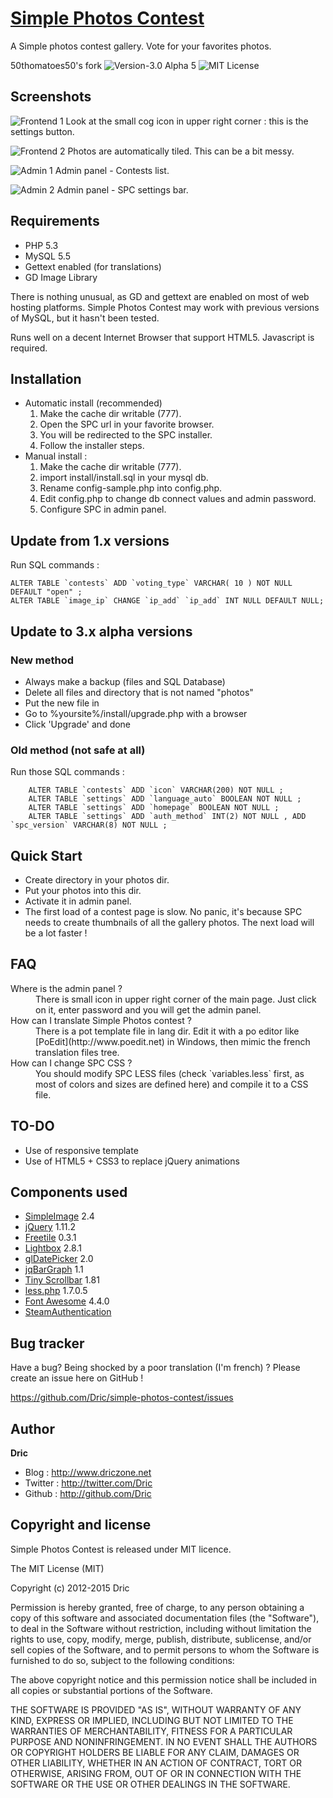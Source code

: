 [Simple Photos Contest](https://github.com/Dric/simple-photos-contest)
==========

A Simple photos contest gallery. Vote for your favorites photos.

50thomatoes50's fork ![Version-3.0 Alpha 5](https://img.shields.io/badge/Version-3.0%20Alpha%205-brightgreen.svg "Version-3.0 Alpha 5")
![MIT License](https://img.shields.io/github/license/50thomatoes50/simple-photos-contest.svg "MIT License")

Screenshots
-----------
![Frontend 1](https://raw.github.com/50thomatoes50/simple-photos-contest/master/install/img/front1.jpg "Frontend 1")
Look at the small cog icon in upper right corner : this is the settings button.

![Frontend 2](https://raw.github.com/50thomatoes50/simple-photos-contest/master/install/img/front2.jpg "Frontend 2")
Photos are automatically tiled. This can be a bit messy.

![Admin 1](https://raw.github.com/50thomatoes50/simple-photos-contest/master/install/img/admin1.jpg "Admin 1")
Admin panel - Contests list.

![Admin 2](https://raw.github.com/50thomatoes50/simple-photos-contest/master/install/img/admin2.jpg "Admin 2")
Admin panel - SPC settings bar.

Requirements
------------

+ PHP 5.3
+ MySQL 5.5
+ Gettext enabled (for translations)
+ GD Image Library

There is nothing unusual, as GD and gettext are enabled on most of web hosting platforms. Simple Photos Contest may work with previous versions of MySQL, but it hasn't been tested.

Runs well on a decent Internet Browser that support HTML5. Javascript is required.

Installation
------------
* Automatic install (recommended)
	1. Make the cache dir writable (777).
	2. Open the SPC url in your favorite browser.
	3. You will be redirected to the SPC installer.
	4. Follow the installer steps.
* Manual install :
	1. Make the cache dir writable (777).
	2. import install/install.sql in your mysql db.
	3. Rename config-sample.php into config.php.
	4. Edit config.php to change db connect values and admin password.
	5. Configure SPC in admin panel.


Update from 1.x versions
------------------------
Run SQL commands :

    ALTER TABLE `contests` ADD `voting_type` VARCHAR( 10 ) NOT NULL DEFAULT "open" ;
    ALTER TABLE `image_ip` CHANGE `ip_add` `ip_add` INT NULL DEFAULT NULL;

Update to 3.x  alpha versions
------------------------

### New method

- Always make a backup (files and SQL Database)
- Delete all files and directory that is not named "photos"
- Put the new file in
- Go to %yoursite%/install/upgrade.php with a browser
- Click 'Upgrade' and done

### Old method (not safe at all)

Run those SQL commands :

		ALTER TABLE `contests` ADD `icon` VARCHAR(200) NOT NULL ;
		ALTER TABLE `settings` ADD `language_auto` BOOLEAN NOT NULL ;
		ALTER TABLE `settings` ADD `homepage` BOOLEAN NOT NULL ;
		ALTER TABLE `settings` ADD `auth_method` INT(2) NOT NULL , ADD `spc_version` VARCHAR(8) NOT NULL ;

Quick Start
-----------

+ Create directory in your photos dir.
+ Put your photos into this dir.
+ Activate it in admin panel.
+ The first load of a contest page is slow. No panic, it's because SPC needs to create thumbnails of all the gallery photos. The next load will be a lot faster !

FAQ
---

<dl>
	<dt>Where is the admin panel ?</dt>
	<dd>There is small icon in upper right corner of the main page. Just click on it, enter password and you will get the admin panel.</dd>
	<dt>How can I translate Simple Photos contest ?</dt>
	<dd>There is a pot template file in lang dir. Edit it with a po editor like [PoEdit](http://www.poedit.net) in Windows, then mimic the french translation files tree.</dd>
	<dt>How can I change SPC CSS ?</dt>
  <dd>You should modify SPC LESS files (check `variables.less` first, as most of colors and sizes are defined here) and compile it to a CSS file.</dd>
</dl>

TO-DO
-----

+ Use of responsive template
+ Use of HTML5 + CSS3 to replace jQuery animations

Components used
---------------

+ [SimpleImage](https://github.com/claviska/SimpleImage) 2.4
+ [jQuery](http://jquery.com) 1.11.2
+ [Freetile](https://github.com/yconst/Freetile) 0.3.1
+ [Lightbox](http://lokeshdhakar.com/projects/lightbox2) 2.8.1
+ [glDatePicker](http://glad.github.io/glDatePicker) 2.0
+ [jqBarGraph](http://workshop.rs/jqbargraph/) 1.1
+ [Tiny Scrollbar](http://baijs.nl/tinyscrollbar/) 1.81
+ [less.php](http://lessphp.gpeasy.com/) 1.7.0.5
+ [Font Awesome](http://fortawesome.github.io/Font-Awesome/) 4.4.0
+ [SteamAuthentication](https://github.com/SmItH197/SteamAuthentication)


Bug tracker
-----------

Have a bug? Being shocked by a poor translation (I'm french) ? Please create an issue here on GitHub !

<https://github.com/Dric/simple-photos-contest/issues>


Author
-------

**Dric**

+ Blog : <http://www.driczone.net>
+ Twitter : <http://twitter.com/Dric>
+ Github : <http://github.com/Dric>


Copyright and license
---------------------

Simple Photos Contest is released under MIT licence.

The MIT License (MIT)

Copyright (c) 2012-2015 Dric

Permission is hereby granted, free of charge, to any person obtaining a copy of this software and associated documentation files (the "Software"),
to deal in the Software without restriction, including without limitation the rights to use, copy, modify, merge, publish, distribute, sublicense, and/or sell copies of the Software,
and to permit persons to whom the Software is furnished to do so, subject to the following conditions:

The above copyright notice and this permission notice shall be included in all copies or substantial portions of the Software.

THE SOFTWARE IS PROVIDED "AS IS", WITHOUT WARRANTY OF ANY KIND, EXPRESS OR IMPLIED, INCLUDING BUT NOT LIMITED TO THE WARRANTIES OF MERCHANTABILITY, FITNESS FOR A PARTICULAR PURPOSE AND NONINFRINGEMENT.
IN NO EVENT SHALL THE AUTHORS OR COPYRIGHT HOLDERS BE LIABLE FOR ANY CLAIM, DAMAGES OR OTHER LIABILITY, WHETHER IN AN ACTION OF CONTRACT, TORT OR OTHERWISE, ARISING FROM, OUT OF OR IN CONNECTION WITH THE SOFTWARE OR THE USE OR OTHER DEALINGS IN THE SOFTWARE.
